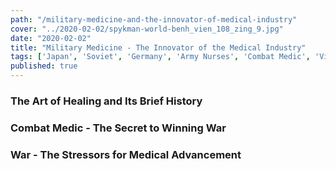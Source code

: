 ```yaml
--- 
path: "/military-medicine-and-the-innovator-of-medical-industry"
cover: "../2020-02-02/spykman-world-benh_vien_108_zing_9.jpg"
date: "2020-02-02"
title: "Military Medicine - The Innovator of the Medical Industry"
tags: ['Japan', 'Soviet', 'Germany', 'Army Nurses', 'Combat Medic', 'Vietnam','Spykman World','Nicholas Spykman']  
published: true
---
```


### The Art of Healing and Its Brief History 

### Combat Medic - The Secret to Winning War

### War - The Stressors for Medical Advancement
